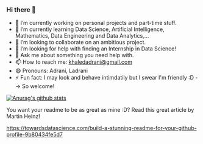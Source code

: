 ### Hi there 👋
- 🔭 I’m currently working on personal projects and part-time stuff.
- 🌱 I’m currently learning Data Science, Artificial Intelligence, Mathematics, Data Engineering and Data Analytics,...
- 👯 I’m looking to collaborate on an ambitious project.
- 🤔 I’m looking for help with finding an Internship in Data Science!
- 💬 Ask me about something you need help with.
- 📫 How to reach me: khaledadrani@gmail.com
- 😄 Pronouns: Adrani, Ladrani
- ⚡ Fun fact: I may look and behave intimdatily but I swear I'm friendly :D
--> So welcome!

[![Anurag's github stats](https://github-readme-stats.vercel.app/api?username=KhaledAdrani1997&show_icons=true&theme=radical)](https://github.com/KhaledAdrani1997/github-readme-stats)

You want your readme to be as great as mine :D? Read this great article by Martin Heinz!

https://towardsdatascience.com/build-a-stunning-readme-for-your-github-profile-9b80434fe5d7
